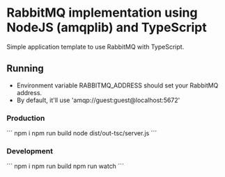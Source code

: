 # RabbitMQ implementation using NodeJS (amqplib) and TypeScript 

Simple application template to use RabbitMQ with TypeScript.

## Running

* Environment variable RABBITMQ_ADDRESS should set your RabbitMQ address.
* By default, it'll use 'amqp://guest:guest@localhost:5672'

### Production

´´´
npm i 
npm run build
node dist/out-tsc/server.js
´´´

### Development

´´´
npm i 
npm run build
npm run watch
´´´